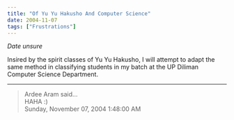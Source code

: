 ```yaml
---
title: "Of Yu Yu Hakusho And Computer Science"
date: 2004-11-07
tags: ["Frustrations"]
---
```


*Date unsure*

Insired by the spirit classes of Yu Yu Hakusho, I will attempt to adapt the same method in classifying students in my batch at the UP Diliman Computer Science Department.

---

> Ardee Aram said...  
> HAHA :)  
> Sunday, November 07, 2004 1:48:00 AM 
